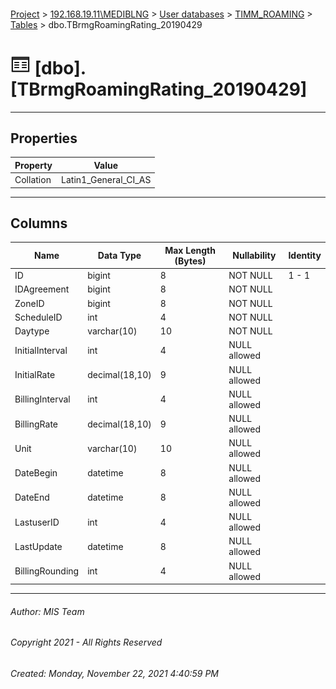 #### 

[Project](../../../../index.md) > [192.168.19.11\\MEDIBLNG](../../../index.md) > [User databases](../../index.md) > [TIMM_ROAMING](../index.md) > [Tables](Tables.md) > dbo.TBrmgRoamingRating_20190429

# ![Tables](../../../../Images/Table32.png) [dbo].[TBrmgRoamingRating_20190429]

---

## <a name="#properties"></a>Properties

| Property | Value |
|---|---|
| Collation | Latin1_General_CI_AS |


---

## <a name="#columns"></a>Columns

| Name | Data Type | Max Length (Bytes) | Nullability | Identity |
|---|---|---|---|---|
| ID | bigint | 8 | NOT NULL | 1 - 1 |
| IDAgreement | bigint | 8 | NOT NULL |  |
| ZoneID | bigint | 8 | NOT NULL |  |
| ScheduleID | int | 4 | NOT NULL |  |
| Daytype | varchar(10) | 10 | NOT NULL |  |
| InitialInterval | int | 4 | NULL allowed |  |
| InitialRate | decimal(18,10) | 9 | NULL allowed |  |
| BillingInterval | int | 4 | NULL allowed |  |
| BillingRate | decimal(18,10) | 9 | NULL allowed |  |
| Unit | varchar(10) | 10 | NULL allowed |  |
| DateBegin | datetime | 8 | NULL allowed |  |
| DateEnd | datetime | 8 | NULL allowed |  |
| LastuserID | int | 4 | NULL allowed |  |
| LastUpdate | datetime | 8 | NULL allowed |  |
| BillingRounding | int | 4 | NULL allowed |  |


---

###### Author:  MIS Team

###### Copyright 2021 - All Rights Reserved

###### Created: Monday, November 22, 2021 4:40:59 PM

